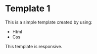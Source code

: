 # Template 1
This is a simple template created by using:

- Html
- Css

This template is responsive.
